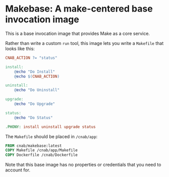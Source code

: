 # Makebase: A make-centered base invocation image

This is a base invocation image that provides Make as a core service.

Rather than write a custom `run` tool, this image lets you write a
`Makefile` that looks like this:

```Makefile
CNAB_ACTION ?= "status"

install:
	@echo "Do Install"
	@echo $(CNAB_ACTION)

uninstall: 
	@echo "Do Uninstall"

upgrade:
	@echo "Do Upgrade"

status:
	@echo "Do Status"

.PHONY: install uninstall upgrade status
```

The `Makefile` should be placed in `/cnab/app`:

```Dockerfile
FROM cnab/makebase:latest
COPY Makefile /cnab/app/Makefile
COPY Dockerfile /cnab/Dockerfile
```

Note that this base image has no properties or credentials that you need to account for.